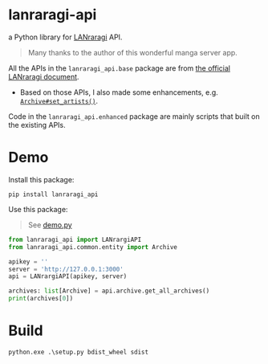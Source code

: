 # lanraragi-api

a Python library for [LANraragi](https://github.com/Difegue/LANraragi) API.

> Many thanks to the author of this wonderful manga server app.

All the APIs in the `lanraragi_api.base` package are
from [the official LANraragi document](https://sugoi.gitbook.io/lanraragi/api-documentation/getting-started).

- Based on those APIs, I also made some enhancements, e.g. [`Archive#set_artists()`](./lanraragi_api/common/entity.py).

Code in the `lanraragi_api.enhanced` package are mainly scripts that built on the existing APIs.

# Demo

Install this package:

```shell
pip install lanraragi_api
```

Use this package:

> See [demo.py](demo.py)

```python
from lanraragi_api import LANrargiAPI
from lanraragi_api.common.entity import Archive

apikey = ''
server = 'http://127.0.0.1:3000'
api = LANrargiAPI(apikey, server)

archives: list[Archive] = api.archive.get_all_archives()
print(archives[0])
```

# Build

```shell
python.exe .\setup.py bdist_wheel sdist
```